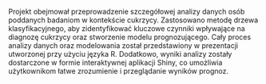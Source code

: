 Projekt obejmował przeprowadzenie szczegółowej analizy danych osób poddanych badaniom w kontekście cukrzycy. Zastosowano metodę drzewa klasyfikacyjnego, aby zidentyfikować kluczowe czynniki wpływające na diagnozę cukrzycy oraz stworzenie modelu prognozującego. Cały proces analizy danych oraz modelowania został przedstawiony w prezentacji utworzonej przy użyciu języka R. Dodatkowo, wyniki analizy zostały dostarczone w formie interaktywnej aplikacji Shiny, co umożliwia użytkownikom łatwe zrozumienie i przeglądanie wyników prognoz. 
